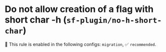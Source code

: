 # Do not allow creation of a flag with short char -h (`sf-plugin/no-h-short-char`)

💼 This rule is enabled in the following configs: `migration`, ✅ `recommended`.

<!-- end auto-generated rule header -->
